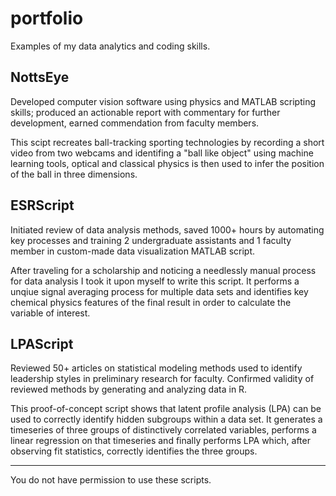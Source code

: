# portfolio

Examples of my data analytics and coding skills.

## NottsEye

Developed computer vision software using physics and MATLAB scripting skills; produced an actionable report with commentary for further development, earned commendation from faculty members.

This scipt recreates ball-tracking sporting technologies by recording a short video from two webcams and identifing a "ball like object" using machine learning tools, optical and classical physics is then used to infer the position of the ball in three dimensions.

## ESRScript

Initiated review of data analysis methods, saved 1000+ hours by automating key processes and training 2 undergraduate assistants and 1 faculty member in custom-made data visualization MATLAB script.

After traveling for a scholarship and noticing a needlessly manual process for data analysis I took it upon myself to write this script. It performs a unqiue signal averaging process for multiple data sets and identifies key chemical physics features of the final result in order to calculate the variable of interest.

## LPAScript

Reviewed 50+ articles on statistical modeling methods used to identify leadership styles in preliminary research for faculty. Confirmed validity of reviewed methods by generating and analyzing data in R.

This proof-of-concept script shows that latent profile analysis (LPA) can be used to correctly identify hidden subgroups within a data set. It generates a timeseries of three groups of distinctively correlated variables, performs a linear regression on that timeseries and finally performs LPA which, after observing fit statistics, correctly identifies the three groups.

---

You do not have permission to use these scripts.

